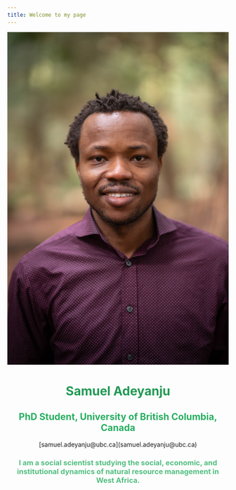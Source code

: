 ```yaml
---
title: Welcome to my page
---  
```


![Samuel](images/samuel.jpg)

<div align="center"> 
  <font color="#229954">
 <h1>Samuel Adeyanju</h1>
    </font>
  </div>

<div align="center"> 
  <font color="#27AE60">
 <h2>PhD Student, University of British Columbia, Canada</h2> 
  
  </font>
 [samuel.adeyanju@ubc.ca](samuel.adeyanju@ubc.ca)


<font color="#52BE80">
<h3>I am a social scientist studying the social, economic, and institutional dynamics of natural resource management in West Africa.</h3>
  </font>
</div>


